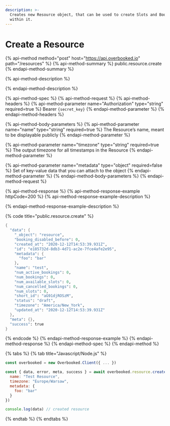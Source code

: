 ```yaml
---
description: >-
  Creates new Resource object, that can be used to create Slots and Bookings
  within it.
---
```


# Create a Resource

{% api-method method="post" host="https://api.overbooked.io" path="/resources" %}
{% api-method-summary %}
public.resource.create
{% endapi-method-summary %}

{% api-method-description %}

{% endapi-method-description %}

{% api-method-spec %}
{% api-method-request %}
{% api-method-headers %}
{% api-method-parameter name="Authorization" type="string" required=true %}
Bearer `{secret_key}`
{% endapi-method-parameter %}
{% endapi-method-headers %}

{% api-method-body-parameters %}
{% api-method-parameter name="name" type="string" required=true %}
The Resource’s name, meant to be displayable publicly
{% endapi-method-parameter %}

{% api-method-parameter name="timezone" type="string" required=true %}
The output timezone for all timestamps in the Resource
{% endapi-method-parameter %}

{% api-method-parameter name="metadata" type="object" required=false %}
Set of key-value data that you can attach to the object
{% endapi-method-parameter %}
{% endapi-method-body-parameters %}
{% endapi-method-request %}

{% api-method-response %}
{% api-method-response-example httpCode=200 %}
{% api-method-response-example-description %}

{% endapi-method-response-example-description %}

{% code title="public.resource.create" %}
```scheme
{
  "data": {
    "_object": "resource",
    "booking_disabled_before": 0,
    "created_at": "2020-12-12T14:53:39.931Z",
    "id": "e185732d-8db3-4d71-ac2e-7fce4afe2e95",
    "metadata": {
      "foo": "bar"
    },
    "name": "test",
    "num_active_bookings": 0,
    "num_bookings": 0,
    "num_available_slots": 0,
    "num_cancelled_bookings": 0,
    "num_slots": 0,
    "short_id": "aG91djROSzM",
    "status": "draft",
    "timezone": "America/New_York",
    "updated_at": "2020-12-12T14:53:39.931Z"
  },
  "meta": {},
  "success": true
}
```
{% endcode %}
{% endapi-method-response-example %}
{% endapi-method-response %}
{% endapi-method-spec %}
{% endapi-method %}



{% tabs %}
{% tab title="Javascript/Node.js" %}
```javascript
const overbooked = new Overbooked.Client({ ... })

const { data, error, meta, success } = await overbooked.resource.create({
  name: "Test Resource",
  timezone: "Europe/Warsaw",
  metadata: {
    foo: "bar"
  }
})

console.log(data) // created resource
```
{% endtab %}
{% endtabs %}

